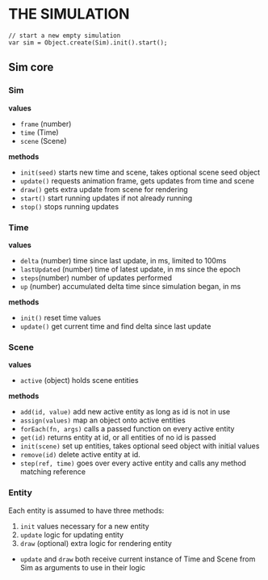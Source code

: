 # THE SIMULATION


```
// start a new empty simulation 
var sim = Object.create(Sim).init().start();
```


## Sim core

### Sim

**values**

* `frame` (number)
* `time` (Time)
* `scene` (Scene)

**methods**

* `init(seed)` starts new time and scene, takes optional scene seed object
* `update()` requests animation frame, gets updates from time and scene 
* `draw()` gets extra update from scene for rendering 
* `start()` start running updates if not already running
* `stop()` stops running updates


### Time

**values**

* `delta` (number) time since last update, in ms, limited to 100ms
* `lastUpdated` (number) time of latest update, in ms since the epoch
* `steps`(number) number of updates performed
* `up` (number) accumulated delta time since simulation began, in ms

**methods**

* `init()` reset time values
* `update()` get current time and find delta since last update 


### Scene

**values**

* `active` (object) holds scene entities

**methods**

* `add(id, value)` add new active entity as long as id is not in use
* `assign(values)` map an object onto active entities
* `forEach(fn, args)` calls a passed function on every active entity
* `get(id)` returns entity at id, or all entities of no id is passed
* `init(scene)` set up entities, takes optional seed object with initial values
* `remove(id)` delete active entity at id.
* `step(ref, time)` goes over every active entity and calls any method matching reference


### Entity

Each entity is assumed to have three methods:

1. `init` values necessary for a new entity
2. `update` logic for updating entity
3. `draw` (optional) extra logic for rendering entity

- `update` and `draw` both receive current instance of Time and Scene from Sim as arguments to use in their logic

